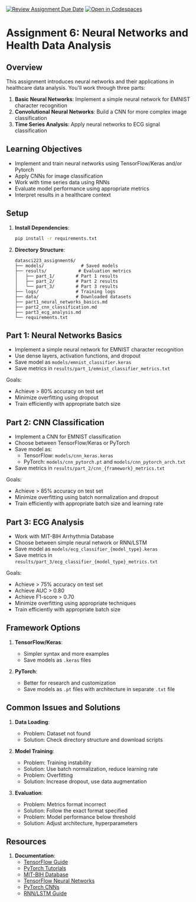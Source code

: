 [![Review Assignment Due Date](https://classroom.github.com/assets/deadline-readme-button-22041afd0340ce965d47ae6ef1cefeee28c7c493a6346c4f15d667ab976d596c.svg)](https://classroom.github.com/a/7lg-zjaN)
[![Open in Codespaces](https://classroom.github.com/assets/launch-codespace-2972f46106e565e64193e422d61a12cf1da4916b45550586e14ef0a7c637dd04.svg)](https://classroom.github.com/open-in-codespaces?assignment_repo_id=19523190)
# Assignment 6: Neural Networks and Health Data Analysis

## Overview

This assignment introduces neural networks and their applications in healthcare data analysis. You'll work through three parts:

1. **Basic Neural Networks**: Implement a simple neural network for EMNIST character recognition
2. **Convolutional Neural Networks**: Build a CNN for more complex image classification
3. **Time Series Analysis**: Apply neural networks to ECG signal classification

## Learning Objectives

- Implement and train neural networks using TensorFlow/Keras and/or Pytorch
- Apply CNNs for image classification
- Work with time series data using RNNs
- Evaluate model performance using appropriate metrics
- Interpret results in a healthcare context

## Setup

1. **Install Dependencies**:

   ```bash
   pip install -r requirements.txt
   ```

2. **Directory Structure**:

   ```
   datasci223_assignment6/
   ├── models/              # Saved models
   ├── results/            # Evaluation metrics
   │   ├── part_1/        # Part 1 results
   │   ├── part_2/        # Part 2 results
   │   └── part_3/        # Part 3 results
   ├── logs/              # Training logs
   ├── data/              # Downloaded datasets
   ├── part1_neural_networks_basics.md
   ├── part2_cnn_classification.md
   ├── part3_ecg_analysis.md
   └── requirements.txt
   ```

## Part 1: Neural Networks Basics

- Implement a simple neural network for EMNIST character recognition
- Use dense layers, activation functions, and dropout
- Save model as `models/emnist_classifier.keras`
- Save metrics in `results/part_1/emnist_classifier_metrics.txt`

Goals:
- Achieve > 80% accuracy on test set
- Minimize overfitting using dropout
- Train efficiently with appropriate batch size

## Part 2: CNN Classification

- Implement a CNN for EMNIST classification
- Choose between TensorFlow/Keras or PyTorch
- Save model as:
    - TensorFlow: `models/cnn_keras.keras`
    - PyTorch: `models/cnn_pytorch.pt` and `models/cnn_pytorch_arch.txt`
- Save metrics in `results/part_2/cnn_{framework}_metrics.txt`

Goals:
- Achieve > 85% accuracy on test set
- Minimize overfitting using batch normalization and dropout
- Train efficiently with appropriate batch size and learning rate

## Part 3: ECG Analysis

- Work with MIT-BIH Arrhythmia Database
- Choose between simple neural network or RNN/LSTM
- Save model as `models/ecg_classifier_{model_type}.keras`
- Save metrics in `results/part_3/ecg_classifier_{model_type}_metrics.txt`

Goals:
- Achieve > 75% accuracy on test set
- Achieve AUC > 0.80
- Achieve F1-score > 0.70
- Minimize overfitting using appropriate techniques
- Train efficiently with appropriate batch size

## Framework Options

1. **TensorFlow/Keras**:
   - Simpler syntax and more examples
   - Save models as `.keras` files

2. **PyTorch**:
   - Better for research and customization
   - Save models as `.pt` files with architecture in separate `.txt` file

## Common Issues and Solutions

1. **Data Loading**:
   - Problem: Dataset not found
   - Solution: Check directory structure and download scripts

2. **Model Training**:
   - Problem: Training instability
   - Solution: Use batch normalization, reduce learning rate
   - Problem: Overfitting
   - Solution: Increase dropout, use data augmentation

3. **Evaluation**:
   - Problem: Metrics format incorrect
   - Solution: Follow the exact format specified
   - Problem: Model performance below threshold
   - Solution: Adjust architecture, hyperparameters

## Resources

1. **Documentation**:
   - [TensorFlow Guide](https://www.tensorflow.org/guide)
   - [PyTorch Tutorials](https://pytorch.org/tutorials/)
   - [MIT-BIH Database](https://www.physionet.org/content/mitdb/1.0.0/)
   - [TensorFlow Neural Networks](https://www.tensorflow.org/tutorials)
   - [PyTorch CNNs](https://pytorch.org/tutorials/beginner/blitz/cifar10_tutorial.html)
   - [RNN/LSTM Guide](https://www.tensorflow.org/guide/keras/rnn)
